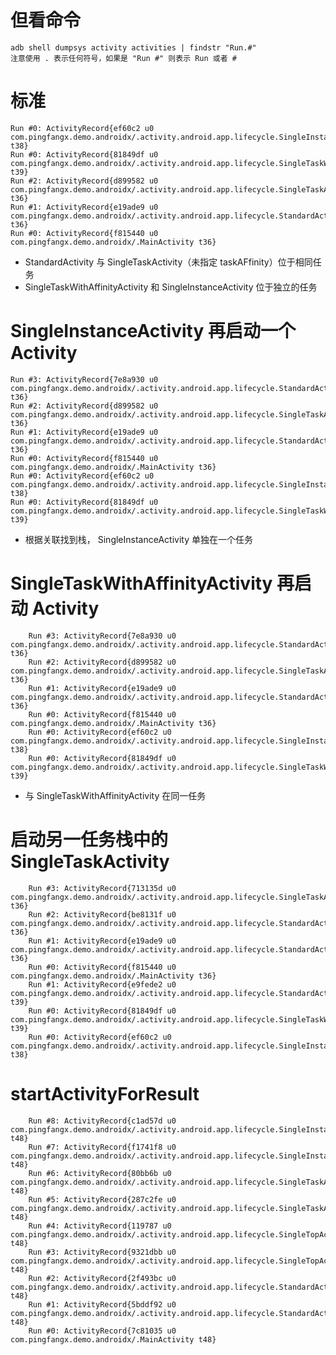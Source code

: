 # 但看命令
    adb shell dumpsys activity activities | findstr "Run.#"
    注意使用 . 表示任何符号，如果是 "Run #" 则表示 Run 或者 #
    
# 标准
    Run #0: ActivityRecord{ef60c2 u0 com.pingfangx.demo.androidx/.activity.android.app.lifecycle.SingleInstanceActivity t38}
    Run #0: ActivityRecord{81849df u0 com.pingfangx.demo.androidx/.activity.android.app.lifecycle.SingleTaskWithAffinityActivity t39}
    Run #2: ActivityRecord{d899582 u0 com.pingfangx.demo.androidx/.activity.android.app.lifecycle.SingleTaskActivity t36}
    Run #1: ActivityRecord{e19ade9 u0 com.pingfangx.demo.androidx/.activity.android.app.lifecycle.StandardActivity t36}
    Run #0: ActivityRecord{f815440 u0 com.pingfangx.demo.androidx/.MainActivity t36}
    
* StandardActivity 与 SingleTaskActivity（未指定 taskAFfinity）位于相同任务
* SingleTaskWithAffinityActivity 和 SingleInstanceActivity 位于独立的任务

# SingleInstanceActivity 再启动一个 Activity
    Run #3: ActivityRecord{7e8a930 u0 com.pingfangx.demo.androidx/.activity.android.app.lifecycle.StandardActivity t36}
    Run #2: ActivityRecord{d899582 u0 com.pingfangx.demo.androidx/.activity.android.app.lifecycle.SingleTaskActivity t36}
    Run #1: ActivityRecord{e19ade9 u0 com.pingfangx.demo.androidx/.activity.android.app.lifecycle.StandardActivity t36}
    Run #0: ActivityRecord{f815440 u0 com.pingfangx.demo.androidx/.MainActivity t36}
    Run #0: ActivityRecord{ef60c2 u0 com.pingfangx.demo.androidx/.activity.android.app.lifecycle.SingleInstanceActivity t38}
    Run #0: ActivityRecord{81849df u0 com.pingfangx.demo.androidx/.activity.android.app.lifecycle.SingleTaskWithAffinityActivity t39}
    
* 根据关联找到栈， SingleInstanceActivity 单独在一个任务

# SingleTaskWithAffinityActivity 再启动 Activity
        Run #3: ActivityRecord{7e8a930 u0 com.pingfangx.demo.androidx/.activity.android.app.lifecycle.StandardActivity t36}
        Run #2: ActivityRecord{d899582 u0 com.pingfangx.demo.androidx/.activity.android.app.lifecycle.SingleTaskActivity t36}
        Run #1: ActivityRecord{e19ade9 u0 com.pingfangx.demo.androidx/.activity.android.app.lifecycle.StandardActivity t36}
        Run #0: ActivityRecord{f815440 u0 com.pingfangx.demo.androidx/.MainActivity t36}
        Run #0: ActivityRecord{ef60c2 u0 com.pingfangx.demo.androidx/.activity.android.app.lifecycle.SingleInstanceActivity t38}
        Run #0: ActivityRecord{81849df u0 com.pingfangx.demo.androidx/.activity.android.app.lifecycle.SingleTaskWithAffinityActivity t39}
        
* 与 SingleTaskWithAffinityActivity 在同一任务

# 启动另一任务栈中的 SingleTaskActivity
        Run #3: ActivityRecord{713135d u0 com.pingfangx.demo.androidx/.activity.android.app.lifecycle.SingleTaskActivity t36}
        Run #2: ActivityRecord{be8131f u0 com.pingfangx.demo.androidx/.activity.android.app.lifecycle.StandardActivity t36}
        Run #1: ActivityRecord{e19ade9 u0 com.pingfangx.demo.androidx/.activity.android.app.lifecycle.StandardActivity t36}
        Run #0: ActivityRecord{f815440 u0 com.pingfangx.demo.androidx/.MainActivity t36}
        Run #1: ActivityRecord{e9fede2 u0 com.pingfangx.demo.androidx/.activity.android.app.lifecycle.StandardActivity t39}
        Run #0: ActivityRecord{81849df u0 com.pingfangx.demo.androidx/.activity.android.app.lifecycle.SingleTaskWithAffinityActivity t39}
        Run #0: ActivityRecord{ef60c2 u0 com.pingfangx.demo.androidx/.activity.android.app.lifecycle.SingleInstanceActivity t38}
        
# startActivityForResult
        Run #8: ActivityRecord{c1ad57d u0 com.pingfangx.demo.androidx/.activity.android.app.lifecycle.SingleInstanceActivity t48}
        Run #7: ActivityRecord{f1741f8 u0 com.pingfangx.demo.androidx/.activity.android.app.lifecycle.SingleInstanceActivity t48}
        Run #6: ActivityRecord{80bb6b u0 com.pingfangx.demo.androidx/.activity.android.app.lifecycle.SingleTaskActivity t48}
        Run #5: ActivityRecord{287c2fe u0 com.pingfangx.demo.androidx/.activity.android.app.lifecycle.SingleTaskActivity t48}
        Run #4: ActivityRecord{119787 u0 com.pingfangx.demo.androidx/.activity.android.app.lifecycle.SingleTopActivity t48}
        Run #3: ActivityRecord{9321dbb u0 com.pingfangx.demo.androidx/.activity.android.app.lifecycle.SingleTopActivity t48}
        Run #2: ActivityRecord{2f493bc u0 com.pingfangx.demo.androidx/.activity.android.app.lifecycle.StandardActivity t48}
        Run #1: ActivityRecord{5bddf92 u0 com.pingfangx.demo.androidx/.activity.android.app.lifecycle.StandardActivity t48}
        Run #0: ActivityRecord{7c81035 u0 com.pingfangx.demo.androidx/.MainActivity t48}